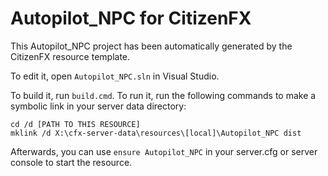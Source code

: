 # Autopilot_NPC for CitizenFX

This Autopilot_NPC project has been automatically generated by the CitizenFX resource template.

To edit it, open `Autopilot_NPC.sln` in Visual Studio.

To build it, run `build.cmd`. To run it, run the following commands to make a symbolic link in your server data directory:

```dos
cd /d [PATH TO THIS RESOURCE]
mklink /d X:\cfx-server-data\resources\[local]\Autopilot_NPC dist
```

Afterwards, you can use `ensure Autopilot_NPC` in your server.cfg or server console to start the resource.